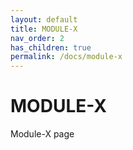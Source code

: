 ```yaml
---
layout: default
title: MODULE-X
nav_order: 2
has_children: true
permalink: /docs/module-x
---
```


# MODULE-X

Module-X page

